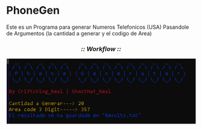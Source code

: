 # PhoneGen
Este es un Programa para generar Numeros Telefonicos (USA) Pasandole de Argumentos (la cantidad a generar y el codigo de Area)

<h3 align="center"><i>:: Workflow ::</i></h3>
<p align="center">
<img src="PhoneGen.jpg"/>
</p>
